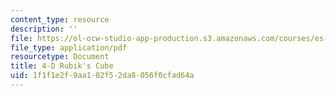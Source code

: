 ```yaml
---
content_type: resource
description: ''
file: https://ol-ocw-studio-app-production.s3.amazonaws.com/courses/es-268-the-mathematics-in-toys-and-games-spring-2010/1f1f1e2f9aa102f52da8056f0cfad64a_MITES_268S10_4Dcube.pdf
file_type: application/pdf
resourcetype: Document
title: 4-D Rubik's Cube
uid: 1f1f1e2f-9aa1-02f5-2da8-056f0cfad64a
---
```

